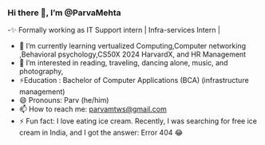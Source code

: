 ### Hi there 👋, I’m @ParvaMehta 

-✨ Formally working as IT Support intern | Infra-services Intern |
- 🌱 I’m currently learning vertualized Computing,Computer networking ,Behavioral psychology,CS50X 2024 HarvardX, and HR Management
- 👀 I’m interested in reading, traveling, dancing alone, music, and photography,
- ⚡Education :  Bachelor of Computer Applications (BCA)  (infrastructure management)
- 😄 Pronouns: Parv (he/him)
- 📫 How to reach me: parvamtws@gmail.com
- ⚡ Fun fact: I love eating ice cream. Recently, I was searching for free ice cream in India, and I got the answer: Error 404 😂

      
    
<!--
**ParvaMehta/ParvaMehta** is a ✨ special ✨ repository because its `README.md` (this file) appears on your GitHub profile.
-->
